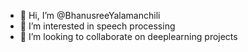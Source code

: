 - 👋 Hi, I’m @BhanusreeYalamanchili
- 👀 I’m interested in speech processing
- 💞️ I’m looking to collaborate on deeplearning projects


<!---
BhanusreeYalamanchili/BhanusreeYalamanchili is a ✨ special ✨ repository because its `README.md` (this file) appears on your GitHub profile.
You can click the Preview link to take a look at your changes.
--->
